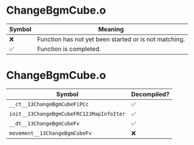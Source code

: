 # ChangeBgmCube.o
| Symbol | Meaning 
| ------------- | ------------- 
| :x: | Function has not yet been started or is not matching. 
| :white_check_mark: | Function is completed. 


# ChangeBgmCube.o
| Symbol | Decompiled? |
| ------------- | ------------- |
| `__ct__13ChangeBgmCubeFiPCc` | :white_check_mark: |
| `init__13ChangeBgmCubeFRC12JMapInfoIter` | :white_check_mark: |
| `__dt__13ChangeBgmCubeFv` | :white_check_mark: |
| `movement__13ChangeBgmCubeFv` | :x: |
